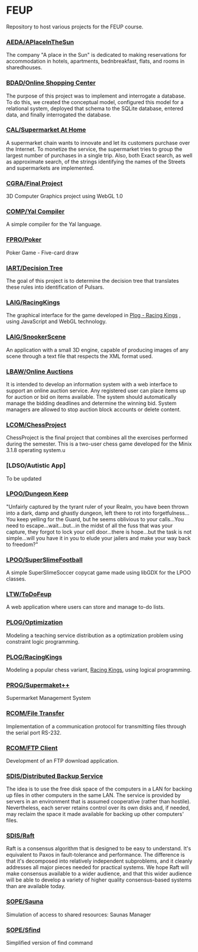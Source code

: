 # FEUP

Repository to host various projects for the FEUP course.

### [AEDA/APlaceInTheSun](https://github.com/afonsobspinto/FEUP/tree/master/AEDA/APlaceInTheSun)
The company "A place in the Sun" is dedicated to making reservations for accommodation in hotels, apartments, bednbreakfast, flats, and rooms in sharedhouses.

### [BDAD/Online Shopping Center](https://github.com/afonsobspinto/FEUP/tree/master/BDAD/Online%20Shopping%20Center)
The purpose of this project was to implement and interrogate a database. To do this, we created the conceptual model, configured this model for a relational system, deployed that schema to the SQLite database, entered data, and finally interrogated the database.

### [CAL/Supermarket At Home](https://github.com/afonsobspinto/FEUP/tree/master/CAL/Supermarket%20At%20Home)
A supermarket chain wants to innovate and let its customers purchase over the Internet. 
To monetize the service, the supermarket tries to group the largest number of purchases in a single trip.
Also, both Exact search, as well as approximate search, of the strings identifying the names of the Streets and supermarkets are implemented.

### [CGRA/Final Project](https://github.com/afonsobspinto/FEUP/tree/master/CGRA/FinalProject)
3D Computer Graphics project using WebGL 1.0

### [COMP/Yal Compiler](https://github.com/afonsobspinto/FEUP/tree/master/COMP)
A simple compiler for the Yal language.

### [FPRO/Poker](https://github.com/afonsobspinto/FEUP/tree/master/FPRO/Poker/src)
Poker Game - Five-card draw 

### [IART/Decision Tree](https://github.com/afonsobspinto/FEUP/tree/master/IART/Project)
The goal of this project is to determine the decision tree that translates these rules into identification of Pulsars.

### [LAIG/RacingKings](https://github.com/afonsobspinto/FEUP/tree/master/LAIG/RacingKings)
The graphical interface for the game developed in [Plog - Racing Kings](https://github.com/afonsobspinto/FEUP/tree/master/PLOG/RacingKings) , using JavaScript and WebGL technology.

### [LAIG/SnookerScene](https://github.com/afonsobspinto/FEUP/tree/master/LAIG/SnookerScene)
An application with a small 3D engine, capable of producing images of any scene through a text file that respects the XML format used.

### [LBAW/Online Auctions](https://github.com/afonsobspinto/FEUP/tree/master/LBAW)
It is intended to develop an information system with a web interface to support an online auction service. Any registered user can place items up for auction or bid on items available. The system should automatically manage the bidding deadlines and determine the winning bid. System managers are allowed to stop auction block accounts or delete content.

### [LCOM/ChessProject](https://github.com/afonsobspinto/FEUP/tree/master/LCOM)
 ChessProject is the final project that combines all the exercises performed during the semester. This is a two-user chess game developed for the Minix 3.1.8 operating system.u
 
### [LDSO/Autistic App]
To be updated

### [LPOO/Dungeon Keep](https://github.com/afonsobspinto/FEUP/tree/master/LPOO/Dungeon%20Keep) 
"Unfairly captured by the tyrant ruler of your Realm, you have been thrown into a dark, damp and ghastly dungeon, left there to rot into forgetfulness... You keep yelling for the Guard, but he seems oblivious to your calls...You need to escape...wait...but...in the midst of all the fuss that was your capture, they forgot to lock your cell door...there is hope...but the task is not simple...will you have it in you to elude your jailers and make your way back to freedom?"

### [LPOO/SuperSlimeFootball](https://github.com/afonsobspinto/FEUP/tree/master/LPOO/SuperSlimeSoccer)
A simple SuperSlimeSoccer copycat game made using libGDX for the LPOO classes.

### [LTW/ToDoFeup](https://github.com/afonsobspinto/FEUP/tree/master/LTW/ToDoFeup)
A web application where users can store and manage to-do lists.

### [PLOG/Optimization](https://github.com/afonsobspinto/FEUP/tree/master/PLOG/Optimization)
Modeling a teaching service distribution as a optimization problem using constraint logic programming.

### [PLOG/RacingKings](https://github.com/afonsobspinto/FEUP/tree/master/PLOG/RacingKings)
Modeling a popular chess variant, [Racing Kings](https://lichess.org/variant/racingKings), using logical programming.

### [PROG/Supermaket++](https://github.com/afonsobspinto/FEUP/tree/master/PROG/Supermaket++)
Supermarket Management System
	
### [RCOM/File Transfer](https://github.com/afonsobspinto/FEUP/tree/master/RCOM/File%20Transfer)
Implementation of a communication protocol for transmitting files through the serial port RS-232.

### [RCOM/FTP Client](https://github.com/afonsobspinto/FEUP/tree/master/RCOM/FTP%20Client)
Development of an FTP download application.

### [SDIS/Distributed Backup Service](https://github.com/afonsobspinto/FEUP/tree/master/SDIS/distributed%20backup%20service) 
The idea is to use the free disk space of the computers in a LAN for backing up files in other computers in the same LAN. The service is provided by servers in an environment that is assumed cooperative (rather than hostile). Nevertheless, each server retains control over its own disks and, if needed, may reclaim the space it made available for backing up other computers' files.

### [SDIS/Raft](https://github.com/afonsobspinto/FEUP/tree/master/SDIS/raft) 
Raft is a consensus algorithm that is designed to be easy to understand. It's equivalent to Paxos in fault-tolerance and performance. The difference is that it's decomposed into relatively independent subproblems, and it cleanly addresses all major pieces needed for practical systems. We hope Raft will make consensus available to a wider audience, and that this wider audience will be able to develop a variety of higher quality consensus-based systems than are available today.

### [SOPE/Sauna](https://github.com/afonsobspinto/FEUP/tree/master/SOPE/sauna) 
Simulation of access to shared resources: Saunas Manager

### [SOPE/Sfind](https://github.com/afonsobspinto/FEUP/tree/master/SOPE/sfind)
Simplified version of find command





